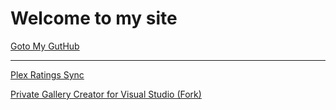 # Welcome to my site 

[Goto My GutHub](https://github.com/vbtrek)

---

[Plex Ratings Sync](http://code.computersmith.co.uk/PlexRatingsSync/)

[Private Gallery Creator for Visual Studio (Fork)](https://code.computersmith.co.uk/PrivateGalleryCreator/)
<!--stackedit_data:
eyJoaXN0b3J5IjpbMTAwNTMzNTYyMCwtMzc2MTM0MDQ5XX0=
-->